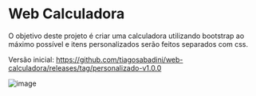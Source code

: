 # Web Calculadora
O objetivo deste projeto é criar uma calculadora utilizando bootstrap ao máximo possível e itens personalizados serão feitos separados com css.

Versão inicial: https://github.com/tiagosabadini/web-calculadora/releases/tag/personalizado-v1.0.0

![image](https://user-images.githubusercontent.com/1098781/144608205-8d8a896e-6440-44ee-9534-6ff47152a512.png)
